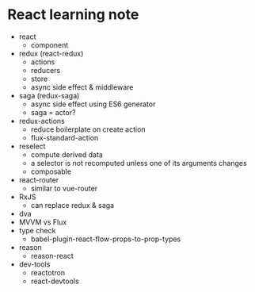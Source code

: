 # React learning note

- react
  - component
- redux (react-redux)
  - actions
  - reducers
  - store
  - async side effect & middleware
- saga (redux-saga)
  - async side effect using ES6 generator
  - saga = actor?
- redux-actions
  - reduce boilerplate on create action
  - flux-standard-action
- reselect
  - compute derived data
  - a selector is not recomputed unless one of its arguments changes
  - composable
- react-router
  - similar to vue-router
- RxJS
  - can replace redux & saga
- dva
- MVVM vs Flux
- type check
  - babel-plugin-react-flow-props-to-prop-types
- reason
  - reason-react
- dev-tools
  - reactotron
  - react-devtools
